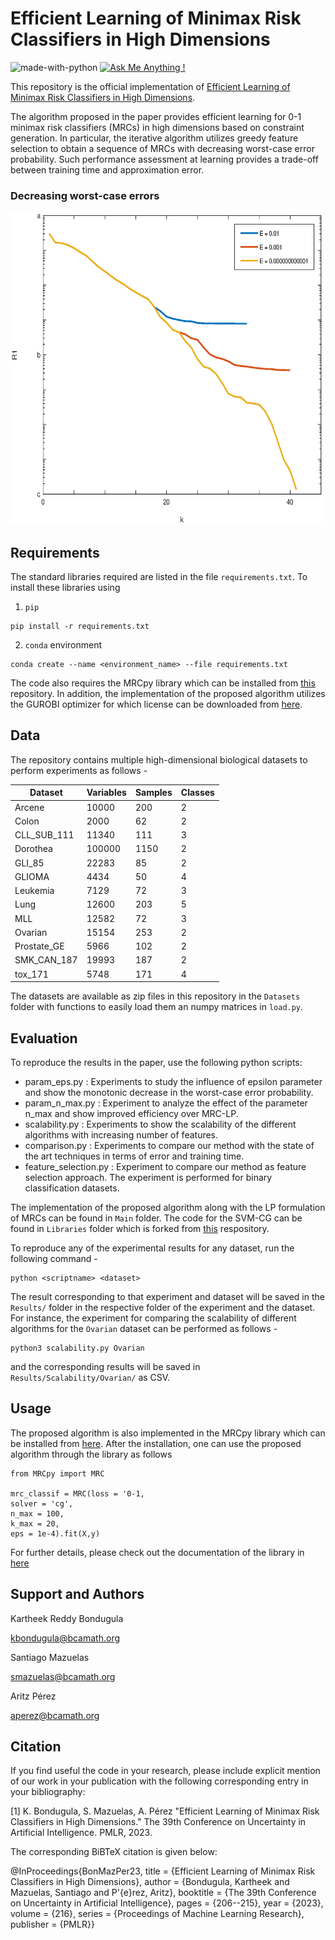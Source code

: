 
# Efficient Learning of Minimax Risk Classifiers in High Dimensions
![made-with-python](https://img.shields.io/badge/Made%20with-Python-1f425f.svg) [![Ask Me Anything !](https://img.shields.io/badge/Ask%20me-anything-1abc9c.svg)](#support-and-authors)

This repository is the official implementation of [Efficient Learning of Minimax Risk Classifiers in High Dimensions](http://arxiv.org/abs/2306.06649). 

The algorithm proposed in the paper provides efficient learning for 0-1 minimax risk classifiers (MRCs) in high dimensions based on constraint generation. In particular, the iterative algorithm utilizes greedy feature selection to obtain a sequence of MRCs with decreasing worst-case error probability. Such performance assessment at learning provides a trade-off between training time and approximation error.

### Decreasing worst-case errors

<img src="arcene.eps" width="500" height="500"/>

## Requirements

The standard libraries required are listed in the file `requirements.txt`. To install these libraries using

1) `pip`
```setup
pip install -r requirements.txt
```

2) `conda` environment
```
conda create --name <environment_name> --file requirements.txt
```

The code also requires the MRCpy library which can be installed from [this](https://github.com/MachineLearningBCAM/MRCpy) repository. In addition, the implementation of the proposed algorithm utilizes the GUROBI optimizer for which license can be downloaded from [here](https://www.gurobi.com/academia/academic-program-and-licenses/).

## Data

The repository contains multiple high-dimensional biological datasets to perform experiments as follows - 

Dataset | Variables | Samples | Classes
--- | --- | --- | --- 
Arcene | 10000 | 200 | 2 
Colon | 2000 | 62 | 2
CLL_SUB_111 | 11340 | 111 | 3
Dorothea | 100000 | 1150 | 2
GLI_85 | 22283 | 85 | 2
GLIOMA | 4434 | 50 | 4
Leukemia | 7129 | 72 | 3
Lung | 12600 | 203 | 5
MLL | 12582 | 72 | 3
Ovarian | 15154 | 253 | 2
Prostate_GE | 5966 | 102 | 2
SMK_CAN_187 | 19993 | 187 | 2
tox_171 | 5748 | 171 | 4

The datasets are available as zip files in this repository in the `Datasets` folder with functions to easily load them an numpy matrices in `load.py`.

## Evaluation

To reproduce the results in the paper, use the following python scripts:

* param_eps.py : Experiments to study the influence of epsilon parameter and show the monotonic decrease in the worst-case error probability.
* param_n_max.py : Experiment to analyze the effect of the parameter n_max and show improved efficiency over MRC-LP.
* scalability.py : Experiments to show the scalability of the different algorithms with increasing number of features.
* comparison.py : Experiments to compare our method with the state of the art techniques in terms of error and training time.
* feature_selection.py : Experiment to compare our method as feature selection approach. The experiment is performed for binary classification datasets.

The implementation of the proposed algorithm along with the LP formulation of MRCs can be found in `Main` folder. The code for the SVM-CG can be found in `Libraries` folder which is forked from [this](https://github.com/wanghaoyue123/Column-and-constraint-generation-for-L1-SVM-and-cousins) respository.

To reproduce any of the experimental results for any dataset, run the following command - 

```
python <scriptname> <dataset>
```

The result corresponding to that experiment and dataset will be saved in the `Results/` folder in the respective folder of the experiment and the dataset.
For instance, the experiment for comparing the scalability of different algorithms for the `Ovarian` dataset can be performed as follows - 

```
python3 scalability.py Ovarian
```

and the corresponding results will be saved in `Results/Scalability/Ovarian/` as CSV.

## Usage

The proposed algorithm is also implemented in the MRCpy library which can be installed from [here](https://github.com/MachineLearningBCAM/MRCpy). After the installation, one can use the proposed algorithm through the library as follows 

```
from MRCpy import MRC

mrc_classif = MRC(loss = '0-1, 
solver = 'cg',
n_max = 100,
k_max = 20,
eps = 1e-4).fit(X,y)
```

For further details, please check out the documentation of the library in [here](https://machinelearningbcam.github.io/MRCpy/)

## Support and Authors

Kartheek Reddy Bondugula

kbondugula@bcamath.org

Santiago Mazuelas 

smazuelas@bcamath.org

Aritz Pérez

aperez@bcamath.org

## Citation

If you find useful the code in your research, please include explicit mention of our work in your publication with the following corresponding entry in your bibliography:

[1] K. Bondugula, S. Mazuelas, A. Pérez "Efficient Learning of Minimax Risk Classifiers in High Dimensions." The 39th Conference on Uncertainty in Artificial Intelligence. PMLR, 2023.

The corresponding BiBTeX citation is given below:

@InProceedings{BonMazPer23, title = {Efficient Learning of Minimax Risk Classifiers in High Dimensions}, author = {Bondugula, Kartheek and Mazuelas, Santiago and P\'{e}rez, Aritz}, booktitle = {The 39th Conference on Uncertainty in Artificial Intelligence}, pages = {206--215}, year = {2023}, volume = {216}, series = {Proceedings of Machine Learning Research}, publisher = {PMLR}}

